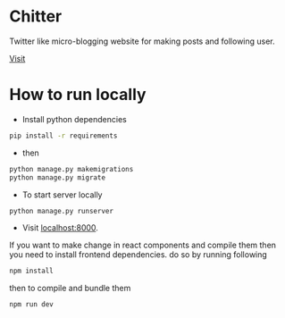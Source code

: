 # Chitter

Twitter like micro-blogging website for making posts and following user.

[Visit](https://chitter-reactjs-django.herokuapp.com/)

# How to run locally
- Install python dependencies
```bash
pip install -r requirements
```
- then
```bash
python manage.py makemigrations
python manage.py migrate
```
- To start server locally
```bash
python manage.py runserver
```
- Visit [localhost:8000](localhost:8000).

If you want to make change in react components and compile them then you need to install frontend dependencies. do so by running following
```bash
npm install
```
then to compile and bundle them
```bash
npm run dev
```

